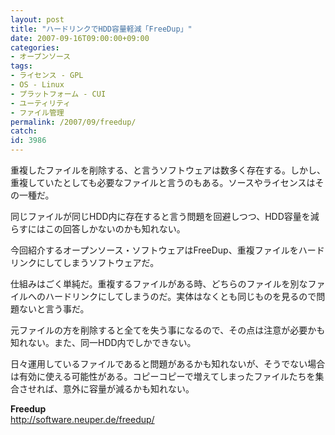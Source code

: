 ```yaml
---
layout: post
title: "ハードリンクでHDD容量軽減「FreeDup」"
date: 2007-09-16T09:00:00+09:00
categories:
- オープンソース
tags: 
- ライセンス - GPL
- OS - Linux
- プラットフォーム - CUI
- ユーティリティ
- ファイル管理
permalink: /2007/09/freedup/
catch: 
id: 3986
---
```

重複したファイルを削除する、と言うソフトウェアは数多く存在する。しかし、重複していたとしても必要なファイルと言うのもある。ソースやライセンスはその一種だ。   
  
同じファイルが同じHDD内に存在すると言う問題を回避しつつ、HDD容量を減らすにはこの回答しかないのかも知れない。   
  
今回紹介するオープンソース・ソフトウェアはFreeDup、重複ファイルをハードリンクにしてしまうソフトウェアだ。   
  
<!--more-->  
仕組みはごく単純だ。重複するファイルがある時、どちらのファイルを別なファイルへのハードリンクにしてしまうのだ。実体はなくとも同じものを見るので問題ないと言う事だ。   
  
元ファイルの方を削除すると全てを失う事になるので、その点は注意が必要かも知れない。また、同一HDD内でしかできない。   
  
日々運用しているファイルであると問題があるかも知れないが、そうでない場合は有効に使える可能性がある。コピーコピーで増えてしまったファイルたちを集合させれば、意外に容量が減るかも知れない。   
  
**Freedup**  
[http://software.neuper.de/freedup/   
](http://software.neuper.de/freedup/)

